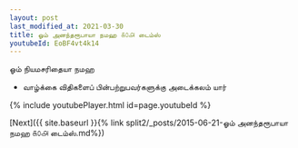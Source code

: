 ```yaml
---
layout: post
last_modified_at: 2021-03-30
title: ஓம் அனந்தரூபாயா நமஹ ௧௦௮ டைம்ஸ்
youtubeId: EoBF4vt4k14
---
```

 
 
 ஓம் நியமசரிதையா நமஹ  
 
 -  வாழ்க்கை விதிகளைப் பின்பற்றுபவர்களுக்கு அடைக்கலம் யார் 
 
  
 
  
 
 
 
 
 
 


{% include youtubePlayer.html id=page.youtubeId %}
 
[Next]({{ site.baseurl }}{% link  split2/_posts/2015-06-21-ஓம் அனந்தரூபாயா நமஹ ௧௦௮ டைம்ஸ்.md%})
 
